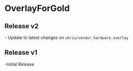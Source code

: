 # OverlayForGold

## Release v2
\- Update to latest changes on `ukriu/vendor_hardware_overlay`

## Release v1
\-Initial Release